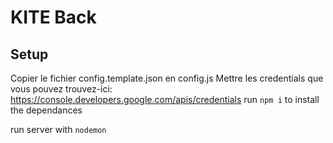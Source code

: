 # KITE Back


## Setup

Copier le fichier config.template.json en config.js
Mettre les credentials que vous pouvez trouvez-ici: https://console.developers.google.com/apis/credentials
run `npm i` to install the dependances

run server with `nodemon`
